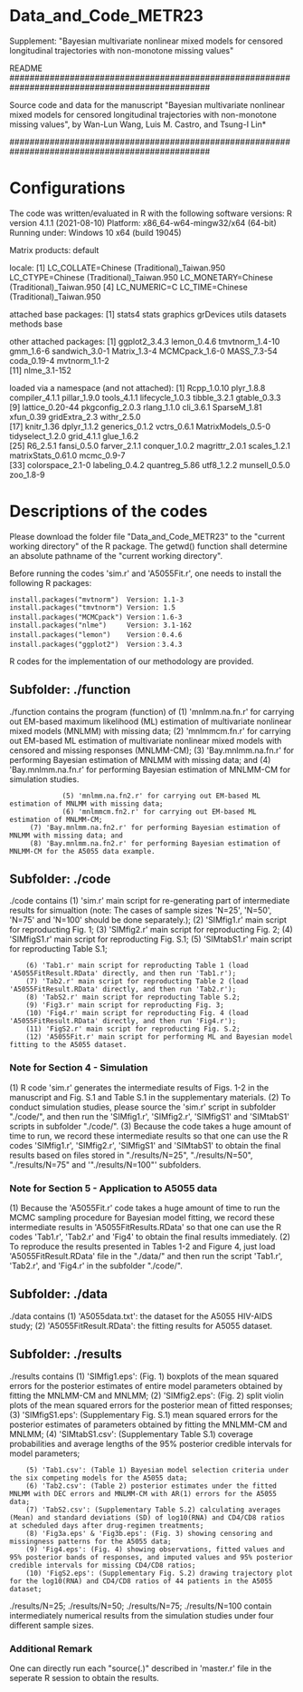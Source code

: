 # Data_and_Code_METR23
Supplement: "Bayesian multivariate nonlinear mixed models for censored longitudinal trajectories with non-monotone missing values"

README
################################################################################################

Source code and data for the manuscript 
"Bayesian multivariate nonlinear mixed models for censored longitudinal trajectories with non-monotone missing values",
by Wan-Lun Wang, Luis M. Castro, and Tsung-I Lin*

################################################################################################

# Configurations
The code was written/evaluated in R with the following software versions:
R version 4.1.1 (2021-08-10)
Platform: x86_64-w64-mingw32/x64 (64-bit)
Running under: Windows 10 x64 (build 19045)

Matrix products: default

locale:
[1] LC_COLLATE=Chinese (Traditional)_Taiwan.950  LC_CTYPE=Chinese (Traditional)_Taiwan.950    LC_MONETARY=Chinese (Traditional)_Taiwan.950
[4] LC_NUMERIC=C                                 LC_TIME=Chinese (Traditional)_Taiwan.950    

attached base packages:
[1] stats4    stats     graphics  grDevices utils     datasets  methods   base     

other attached packages:
 [1] ggplot2_3.4.3   lemon_0.4.6     tmvtnorm_1.4-10 gmm_1.6-6       sandwich_3.0-1  Matrix_1.3-4    MCMCpack_1.6-0  MASS_7.3-54     coda_0.19-4     mvtnorm_1.1-2  
[11] nlme_3.1-152   

loaded via a namespace (and not attached):
 [1] Rcpp_1.0.10        plyr_1.8.8         compiler_4.1.1     pillar_1.9.0       tools_4.1.1        lifecycle_1.0.3    tibble_3.2.1       gtable_0.3.3      
 [9] lattice_0.20-44    pkgconfig_2.0.3    rlang_1.1.0        cli_3.6.1          SparseM_1.81       xfun_0.39          gridExtra_2.3      withr_2.5.0       
[17] knitr_1.36         dplyr_1.1.2        generics_0.1.2     vctrs_0.6.1        MatrixModels_0.5-0 tidyselect_1.2.0   grid_4.1.1         glue_1.6.2        
[25] R6_2.5.1           fansi_0.5.0        farver_2.1.1       conquer_1.0.2      magrittr_2.0.1     scales_1.2.1       matrixStats_0.61.0 mcmc_0.9-7        
[33] colorspace_2.1-0   labeling_0.4.2     quantreg_5.86      utf8_1.2.2         munsell_0.5.0      zoo_1.8-9         

# Descriptions of the codes
Please download the folder file "Data_and_Code_METR23" to the "current working directory" of the R package.
The getwd() function shall determine an absolute pathname of the "current working directory".

Before running the codes 'sim.r' and 'A5055Fit.r', one needs to install the following R packages:

    install.packages("mvtnorm")  Version: 1.1-3
    install.packages("tmvtnorm") Version: 1.5
    install.packages("MCMCpack") Version：1.6-3
    install.packages("nlme")     Version: 3.1-162
    install.packages("lemon")    Version：0.4.6
    install.packages("ggplot2")  Version：3.4.3

R codes for the implementation of our methodology are provided.

## Subfolder: ./function ##
./function
	contains the program (function) of
                 (1) 'mnlmm.na.fn.r' for carrying out EM-based maximum likelihood (ML) estimation of multivariate nonlinear mixed models (MNLMM) with missing data;
                 (2) 'mnlmmcm.fn.r' for carrying out EM-based ML estimation of multivariate nonlinear mixed models with censored and missing responses (MNLMM-CM);
		 (3) 'Bay.mnlmm.na.fn.r' for performing Bayesian estimation of MNLMM with missing data; and
		 (4) 'Bay.mnlmm.na.fn.r' for performing Bayesian estimation of MNLMM-CM for simulation studies.

                 (5) 'mnlmm.na.fn2.r' for carrying out EM-based ML estimation of MNLMM with missing data;
                 (6) 'mnlmmcm.fn2.r' for carrying out EM-based ML estimation of MNLMM-CM;
		 (7) 'Bay.mnlmm.na.fn2.r' for performing Bayesian estimation of MNLMM with missing data; and
		 (8) 'Bay.mnlmm.na.fn2.r' for performing Bayesian estimation of MNLMM-CM for the A5055 data example.

## Subfolder: ./code ##
./code
       contains (1) 'sim.r' main script for re-generating part of intermediate results for simualtion (note: The cases of sample sizes 'N=25', 'N=50', 'N=75' and 'N=100' should be done separately.);
                (2) 'SIMfig1.r' main script for reproducting Fig. 1; 
		(3) 'SIMfig2.r' main script for reproducting Fig. 2;
		(4) 'SIMfigS1.r' main script for reproducting Fig. S.1;
		(5) 'SIMtabS1.r' main script for reproducting Table S.1;

		(6) 'Tab1.r' main script for reproducting Table 1 (load 'A5055FitResult.RData' directly, and then run 'Tab1.r'); 
		(7) 'Tab2.r' main script for reproducting Table 2 (load 'A5055FitResult.RData' directly, and then run 'Tab2.r');
		(8) 'TabS2.r' main script for reproducting Table S.2;
		(9) 'Fig3.r' main script for reproducting Fig. 3;
		(10) 'Fig4.r' main script for reproducting Fig. 4 (load 'A5055FitResult.RData' directly, and then run 'Fig4.r');
		(11) 'FigS2.r' main script for reproducting Fig. S.2;
		(12) 'A5055Fit.r' main script for performing ML and Bayesian model fitting to the A5055 dataset.

### Note for Section 4 - Simulation
(1) R code 'sim.r' generates the intermediate results of Figs. 1-2 in the manuscript and Fig. S.1 and Table S.1 in the supplementary materials.
(2) To conduct simulation studies, please source the 'sim.r' script in subfolder "./code/", and then run the 'SIMfig1.r', 'SIMfig2.r', 'SIMfigS1' and 'SIMtabS1' scripts in subfolder "./code/".
(3) Because the code takes a huge amount of time to run, we record these intermediate results so that 
    one can use the R codes 'SIMfig1.r', 'SIMfig2.r', 'SIMfigS1' and 'SIMtabS1' to obtain the final results based on files stored in "./results/N=25", "./results/N=50", "./results/N=75" and '"./results/N=100"' subfolders.

### Note for Section 5 - Application to A5055 data
(1) Because the 'A5055Fit.r' code takes a huge amount of time to run the MCMC sampling procedure for Bayesian model fitting, we record these intermediate results in 'A5055FitResults.RData' so that 
    one can use the R codes 'Tab1.r', 'Tab2.r' and 'Fig4' to obtain the final results immediately.
(2) To reproduce the results presented in Tables 1-2 and Figure 4, just load 'A5055FitResult.RData' file in the "./data/" 
    and then run the script 'Tab1.r', 'Tab2.r', and 'Fig4.r' in the subfolder "./code/". 

## Subfolder: ./data ##
./data
      contains
      (1) 'A5055data.txt': the dataset for the A5055 HIV-AIDS study;
      (2) 'A5055FitResult.RData': the fitting results for A5055 dataset.

## Subfolder: ./results ##
./results
      contains 
                (1) 'SIMfig1.eps': (Fig. 1) boxplots of the mean squared errors for the posterior estimates of entire model parameters obtained by fitting the MNLMM-CM and MNLMM;
		(2) 'SIMfig2.eps': (Fig. 2) split violin plots of the mean squared errors for the posterior mean of fitted responses;
		(3) 'SIMfigS1.eps': (Supplementary Fig. S.1) mean squared errors for the posterior estimates of parameters obtained by fitting the MNLMM-CM and MNLMM;
		(4) 'SIMtabS1.csv': (Supplementary Table S.1) coverage probabilities and average lengths of the 95% posterior credible intervals for model parameters;

		(5) 'Tab1.csv': (Table 1) Bayesian model selection criteria under the six competing models for the A5055 data;
		(6) 'Tab2.csv': (Table 2) posterior estimates under the fitted MNLMM with DEC errors and MNLMM-CM with AR(1) errors for the A5055 data;
		(7) 'TabS2.csv': (Supplementary Table S.2) calculating averages (Mean) and standard deviations (SD) of log10(RNA) and CD4/CD8 ratios at scheduled days after drug-regimen treatments;
		(8) 'Fig3a.eps' & 'Fig3b.eps': (Fig. 3) showing censoring and missingness patterns for the A5055 data;
		(9) 'Fig4.eps': (Fig. 4) showing observations, fitted values and 95% posterior bands of responses, and imputed values and 95% posterior credible intervals for missing CD4/CD8 ratios;
		(10) 'FigS2.eps': (Supplementary Fig. S.2) drawing trajectory plot for the log10(RNA) and CD4/CD8 ratios of 44 patients in the A5055 dataset;

./results/N=25; ./results/N=50; ./results/N=75; ./results/N=100
      contain intermediately numerical results from the simulation studies under four different sample sizes.
      
### Additional Remark 
One can directly run each "source(.)" described in 'master.r' file in the seperate R session to obtain the results.

